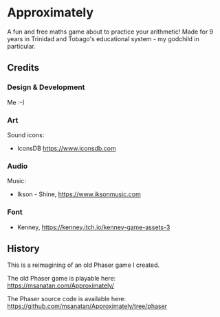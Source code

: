 # Approximately

A fun and free maths game about to practice your arithmetic! Made for 9 years in Trinidad and Tobago's educational system - my godchild in particular.

## Credits

### Design &amp; Development

Me :-)

### Art

Sound icons:

- IconsDB <https://www.iconsdb.com>

### Audio

Music:

- Ikson \- Shine,  <https://www.iksonmusic.com>

### Font

- Kenney, https://kenney.itch.io/kenney-game-assets-3

## History

This is a reimagining of an old Phaser game I created.

The old Phaser game is playable here: <https://msanatan.com/Approximately/>

The Phaser source code is available here: <https://github.com/msanatan/Approximately/tree/phaser>
